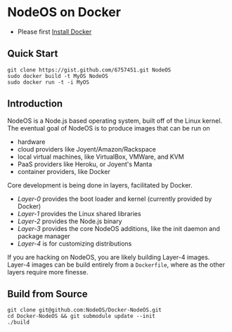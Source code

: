 # NodeOS on Docker

- Please first [Install Docker](http://docs.docker.io/en/latest/installation/vagrant/)

## Quick Start

```
git clone https://gist.github.com/6757451.git NodeOS
sudo docker build -t MyOS NodeOS
sudo docker run -t -i MyOS
```

## Introduction

NodeOS is a Node.js based operating system, built off of the Linux kernel.
The eventual goal of NodeOS is to produce images that can be run on 

- hardware
- cloud providers like Joyent/Amazon/Rackspace
- local virtual machines, like VirtualBox, VMWare, and KVM
- PaaS providers like Heroku, or Joyent's Manta
- container providers, like Docker

Core development is being done in layers, facilitated by Docker.

- *Layer-0* provides the boot loader and kernel (currently provided by Docker)
- *Layer-1* provides the Linux shared libraries
- *Layer-2* provides the Node.js binary
- *Layer-3* provides the core NodeOS additions, like the init daemon and package manager
- *Layer-4* is for customizing distributions

If you are hacking on NodeOS, you are likely building Layer-4 images.
Layer-4 images can be build entirely from a `Dockerfile`,
where as the other layers require more finesse.

## Build from Source

```
git clone git@github.com:NodeOS/Docker-NodeOS.git
cd Docker-NodeOS && git submodule update --init
./build
```
